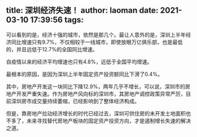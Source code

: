 title: 深圳经济失速！
author: laoman
date: 2021-03-10 17:39:56
tags:
---
可以看到的是，经济十强的城市，依然是那几个。最让人意外的是，深圳上半年经济同比增速只有9.7%，不仅相较于一线城市，即使放眼万亿俱乐部，也是最低的，并且远低于12.7%的全国同比增速。
<!-- more-->


自疫情以来的经济平均增速也只有4.8%，远低于全国平均增速。



最根本的原因，是因为深圳上半年固定资产投资额同比下滑了0.4%。







其中，房地产开发这一块同比下降12.9%，两年几乎不增长，可以说，深圳市的房地产开发严重失速。作为房地产风向标的深圳市，其房地产调控政策异常严厉，目前深圳房市成交量持续萎缩，已经影响到了整体经济构成。



但是，靠房地产拉动经济增长的时代已经过去，深圳可供住房的未开发土地面积也不多了，未来寻找替代房地产板块的固定资产投资方向，才是遏制增长失速的解决之道。